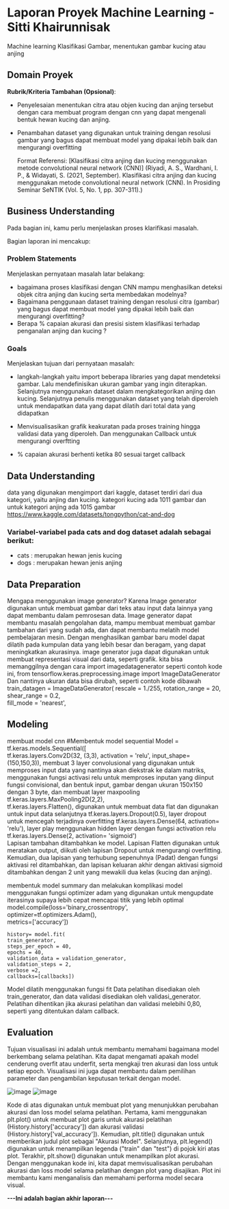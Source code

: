 # Laporan Proyek Machine Learning - Sitti Khairunnisak
Machine learning Klasifikasi Gambar, menentukan gambar kucing atau anjing

## Domain Proyek

**Rubrik/Kriteria Tambahan (Opsional)**:
- Penyelesaian menentukan citra atau objen kucing dan anjing tersebut dengan cara membuat program dengan cnn yang dapat mengenali bentuk hewan kucing dan anjing.
- Penambahan dataset yang digunakan untuk training dengan resolusi gambar yang bagus dapat membuat model yang dipakai lebih baik dan mengurangi overfitting
  
  Format Referensi:  [Klasifikasi citra anjing dan kucing menggunakan metode convolutional neural network (CNN)]
  (Riyadi, A. S., Wardhani, I. P., & Widayati, S. (2021, September). Klasifikasi citra anjing dan kucing menggunakan metode convolutional neural network (CNN). In Prosiding Seminar SeNTIK (Vol. 5, No. 1, pp. 307-311).) 

## Business Understanding

Pada bagian ini, kamu perlu menjelaskan proses klarifikasi masalah.

Bagian laporan ini mencakup:

### Problem Statements

Menjelaskan pernyataan masalah latar belakang:
- bagaimana proses klasifikasi dengan CNN mampu menghasilkan deteksi objek citra anjing dan kucing serta membedakan modelnya?
- Bagaimana penggunaan dataset training dengan resolusi citra (gambar) yang bagus dapat membuat model yang dipakai lebih baik dan mengurangi overfitting?
- Berapa % capaian akurasi dan presisi sistem klasifikasi terhadap penganalan anjing dan kucing ?


### Goals

Menjelaskan tujuan dari pernyataan masalah:
- langkah-langkah yaitu import beberapa libraries yang dapat mendeteksi gambar. Lalu mendefinisikan ukuran gambar yang ingin diterapkan. Selanjutnya menggunakan
dataset dalam mengkategorikan anjing dan kucing. Selanjutnya penulis menggunakan dataset yang telah diperoleh untuk mendapatkan data yang dapat dilatih dari
total data yang didapatkan


- Menvisualisasikan grafik keakuratan pada proses training hingga validasi data yang diperoleh. Dan menggunakan Callback untuk mengurangi overftting
- % capaian akurasi berhenti ketika 80 sesuai target callback

## Data Understanding
data yang digunakan mengimport dari kaggle, dataset terdiri dari dua kategori, yaitu anjing dan kucing. kategori kucing ada 1011 gambar dan untuk kategori anjing ada 1015 gambar
https://www.kaggle.com/datasets/tongpython/cat-and-dog



### Variabel-variabel pada cats and dog dataset adalah sebagai berikut:
- cats : merupakan hewan jenis kucing
- dogs : merupakan hewan jenis anjing

## Data Preparation
Mengapa menggunakan image generator?
Karena Image generator digunakan untuk membuat gambar dari teks atau input data lainnya yang dapat membantu dalam pemrosesan data. Image generator dapat membantu masalah pengolahan data, mampu membuat membuat gambar tambahan dari yang sudah ada, dan dapat membantu melatih model pembelajaran mesin. Dengan menghasilkan gambar baru model dapat dilatih pada kumpulan data yang lebih besar dan beragam, yang dapat meningkatkan akurasinya. image generator juga dapat digunakan untuk membuat representasi visual dari data, seperti grafik. kita bisa memanggilnya dengan cara import imagedatagenerator seperti contoh kode ini, 
from tensorflow.keras.preprocessing.image import ImageDataGenerator
Dan nantinya ukuran data bisa dirubah, seperti contoh kode dibawah
train_datagen = ImageDataGenerator(
    rescale = 1./255, 
    rotation_range = 20,                                                   
    shear_range = 0.2,                                                           
    fill_mode = 'nearest',                                                       


## Modeling
membuat model cnn
#Membentuk model sequential
Model = tf.keras.models.Sequential([   
tf.keras.layers.Conv2D(32, (3,3), activation = 'relu', input_shape= (150,150,3)),  membuat 3 layer convolusional yang digunakan untuk memproses input data yang nantinya akan diekstrak ke dalam matriks, menggunakan fungsi activasi relu untuk memproses inputan yang diinput fungsi convisional, dan bentuk input, gambar dengan ukuran 150x150 dengan 3 byte, dan membuat layer maxpooling
tf.keras.layers.MaxPooling2D(2,2),                           
tf.keras.layers.Flatten(),  digunakan untuk membuat data flat dan digunakan untuk input data selanjutnya
tf.keras.layers.Dropout(0.5), layer dropout untuk mencegah terjadinya overfitting
tf.keras.layers.Dense(64, activation= 'relu'), 
layer play menggunakan hidden layer dengan fungsi activation relu
tf.keras.layers.Dense(2, activation= 'sigmoid')                                   
Lapisan tambahan ditambahkan ke model. Lapisan Flatten digunakan untuk meratakan output, diikuti oleh lapisan Dropout untuk mengurangi overfitting. Kemudian, dua lapisan yang terhubung sepenuhnya (Padat) dengan fungsi aktivasi rel ditambahkan, dan lapisan keluaran akhir dengan aktivasi sigmoid ditambahkan dengan 2 unit yang mewakili dua kelas (kucing dan anjing).

membentuk model summary
dan melakukan komplikasi model menggunakan fungsi optimizer adam yang digunakan untuk mengupdate iterasinya supaya lebih cepat mencapai titik yang lebih optimal
model.compile(loss='binary_crossentropy',                                        
              optimizer=tf.optimizers.Adam(),                                     
              metrics=['accuracy'])  
              
    history= model.fit(
    train_generator,                                                              
    steps_per_epoch = 40,                                                         
    epochs = 40,                                                                  
    validation_data = validation_generator,                                       
    validation_steps = 2,                                                        
    verbose =2,
    callbacks=[callbacks])
Model dilatih menggunakan fungsi fit
Data pelatihan disediakan oleh train_generator, dan data validasi disediakan oleh validasi_generator. Pelatihan dihentikan jika akurasi pelatihan dan validasi melebihi 0,80, seperti yang ditentukan dalam callback.

## Evaluation
Tujuan visualisasi ini adalah untuk membantu memahami bagaimana model berkembang selama pelatihan. Kita dapat mengamati apakah model cenderung overfit atau underfit, serta mengkaji tren akurasi dan loss untuk setiap epoch. Visualisasi ini juga dapat membantu dalam pemilihan parameter dan pengambilan keputusan terkait dengan model.

![image](https://github.com/sittikhairunnisak/sittikhairunnisak/assets/132251307/30c11a2b-fa09-4e3c-9057-3ae8f8bc1c12)
![image](https://github.com/sittikhairunnisak/sittikhairunnisak/assets/132251307/c5feb981-0fea-463e-9ee8-ba9fcac959c7)

Kode di atas digunakan untuk membuat plot yang menunjukkan perubahan akurasi dan loss model selama pelatihan.
Pertama, kami menggunakan plt.plot() untuk membuat plot garis untuk akurasi pelatihan (History.history['accuracy']) dan akurasi validasi (History.history['val_accuracy']).
Kemudian, plt.title() digunakan untuk memberikan judul plot sebagai "Akurasi Model".
Selanjutnya, plt.legend() digunakan untuk menampilkan legenda ("train" dan "test") di pojok kiri atas plot.
Terakhir, plt.show() digunakan untuk menampilkan plot akurasi.
Dengan menggunakan kode ini, kita dapat memvisualisasikan perubahan akurasi dan loss model selama pelatihan dengan plot yang disajikan. Plot ini membantu kami menganalisis dan memahami performa model secara visual.

**---Ini adalah bagian akhir laporan---**
